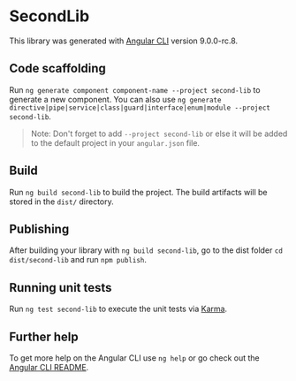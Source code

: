 # SecondLib

This library was generated with [Angular CLI](https://github.com/angular/angular-cli) version 9.0.0-rc.8.

## Code scaffolding

Run `ng generate component component-name --project second-lib` to generate a new component. You can also use `ng generate directive|pipe|service|class|guard|interface|enum|module --project second-lib`.
> Note: Don't forget to add `--project second-lib` or else it will be added to the default project in your `angular.json` file. 

## Build

Run `ng build second-lib` to build the project. The build artifacts will be stored in the `dist/` directory.

## Publishing

After building your library with `ng build second-lib`, go to the dist folder `cd dist/second-lib` and run `npm publish`.

## Running unit tests

Run `ng test second-lib` to execute the unit tests via [Karma](https://karma-runner.github.io).

## Further help

To get more help on the Angular CLI use `ng help` or go check out the [Angular CLI README](https://github.com/angular/angular-cli/blob/master/README.md).

